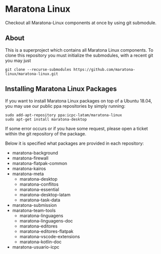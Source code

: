 # Maratona Linux

Checkout all Maratona-Linux components at once by using git submodule.

## About

This is a superproject which contains all Maratona Linux components. To
clone this repository you must initialize the submodules, with a recent git
you may just

```
git clone --recurse-submodules https://github.com/maratona-linux/maratona-linux.git
```

## Installing Maratona Linux Packages

If you want to install Maratona Linux packages on top of a Ubuntu 18.04, you
may use our public ppa repositories by simply running:

```
sudo add-apt-repository ppa:icpc-latam/maratona-linux
sudo apt-get install maratona-desktop
```

If some error occurs or if you have some request, please open a ticket
within the git repository of the package.

Below it is specified what packages are provided in each repository:

- maratona-background
- maratona-firewall
- maratona-flatpak-common
- maratona-kairos
- maratona-meta
    - maratona-desktop
    - maratona-conflitos
    - maratona-essential
    - maratona-desktop-latam
    - maratona-task-data
- maratona-submission
- maratona-team-tools
    - maratona-linguagens
    - maratona-linguagens-doc
    - maratona-editores
    - maratona-editores-flatpak
    - maratona-vscode-extensions
    - maratona-kotlin-doc
- maratona-usuario-icpc